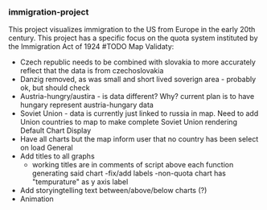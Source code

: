 ### immigration-project
This project visualizes immigration to the US from Europe in the early 20th century. This project has a specific focus on the quota system instituted by the Immigration Act of 1924
#TODO
Map Validaty:
- Czech republic needs to be combined with slovakia to more accurately reflect that the data is from czechoslovakia
- Danzig removed, as was small and short lived soverign area - probably ok, but should check
- Austria-hungry/austira - is data different? Why? current plan is to have hungary represent austria-hungary data
- Soviet Union - data is currently just linked to russia in map. Need to add Union countries to map to make complete Soviet Union rendering
Default Chart Display
- Have all charts but the map inform user that no country has been select on load
General
- Add titles to all graphs
    - working titles are in comments of script above each function generating said chart
-fix/add labels
    -non-quota chart has "tempurature" as y axis label
- Add storyingtelling text between/above/below charts (?)
- Animation